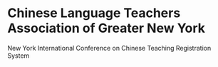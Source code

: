 # Chinese Language Teachers Association of Greater New York

New York International Conference on Chinese Teaching Registration System

